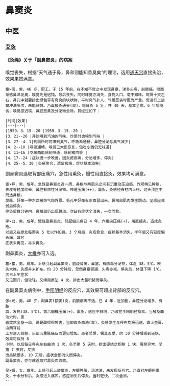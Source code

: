 # 鼻窦炎

## 中医

### [艾灸](../../acupoints/moxibustion/intro)

#### 《灸绳》关于「副鼻窦炎」的病案

嗅觉丧失，根据“天气通于鼻，鼻和则能知香臭矣”的理论，选用[通天穴](../../acupoints/膀胱经/通天)直接灸治，效果果然满意。 

```{admonition} 案例1
童×信，男，46 岁，厨工。于 15 年前，在不知不觉之中发现鼻塞，涕多头痛，前额痛。继而渐感鼻涕发臭，嗅觉先是迟钝，最后丧失。同时味觉亦消失，食物入口，毫不知味。每隔十天左右，鼻孔中就要排出绿色带有奇臭的块状物，平时臭气扑人，气候恶劣时更为严重。曾进行上颔窦冲洗多次，未能获效。乃直接灸通天(双)，每日灸 5 壮，共 40 天，基本全愈。6 年后随访，嗅觉感迟钝，鼻腔恶臭及分泌物全除。其经过如下：

|时间|效果|
|---|---|
|1959．3．15--20 |1959．3．15--20 |
|3．21--26 |开始嗅到汽油的气味，炒菜时也嗅到气味 |
|3．27--4．1|到厕所时可嗅到臭气，呼吸渐通畅，鼻腔分泌与臭气减少|
|4．2--10 |呼吸通畅，嗅觉已大部恢复，但吃东西仍无味道|
|4．11—16 |吃东西能感到味道，感到猪肉香 |
|4．17--24 |症状进一步改善，因灸疮疼痛，分泌增多、停灸|
|4．25--5．30 |灸疮愈合，遗留瘢痕，症状基本消失|
```

副鼻窦炎选取背部压痛穴，急性用熏灸，慢性用直接灸，效果均可满意。 

```{admonition} 案例2
张×祥，男，成年。急性副鼻窦炎近一周，鼻根与两眉头之间有沉重及压迫感，外观稍见肿胀，
表皮有轻度红晕，鼻腔有脓性分泌物。神道压痛(++)，熏灸，灸感经脊柱内上行，过头顶正中而达鼻根，
发胀，好像一种东西被热气向外顶。毛孔中好像有东西冒出来，鼻根部肌肉发生跳动。至感应减弱后停灸，
停灸后数分钟内，鼻根部仍出现跳动。次日各症状全消失，一次而愈。 
```

```{admonition} 案例3
李×白，男，成年。慢性副鼻窦炎，引起偏头痛已 4 年，六椎尖压痛(+)，用直接灸，造成灸疮。
以后又在原处每周灸 5 壮以作加强。3 个月后，灸疮愈合，症状基本消失，半年后又有轻度偏头痛，其它
症状未再见，亦未再灸。
```

副鼻窦炎，[大椎](../../acupoints/督脉/大椎)亦可入选。

```{admonition} 案例4
葛×富，男，成年。上感引起副鼻窦炎，眉棱骨痛，鼻塞，有脓血分泌物，体温 38．5℃。吹
灸大椎，灸感并未扩布。约 20 分钟后，忽然鼻塞顿通，头痛亦减，停灸后，体温下降 1℃。次日上午症状
又见回升，但较轻。又续用原法 4 次，排出大量积脓而停灸。
```

在副鼻窦炎病例中，[手阳明经](../../acupoints/大肠经/intro)的反应穴，其效果可超出背部的反应穴。

```{admonition} 案例5 
张×光，男，48 岁，副鼻窦(额窦)炎，前额疼痛不适，已 4 年，近加剧，鼻腔分泌增多，有脓
血，发热(38．5℃)。第六胸椎压痛(+)，熏灸，感应不鲜明，乃改在手阳明经探索，当触及曲池穴时，患
者突然全身一动，说是酸得很厉害，当即改灸曲池(双)，灸感发生与传布均极迅速，直上至肩，由两耳前
上方进入前额，头部沉重胀痛反而更见增加。患者恐惧，嘱其忍受，约 30 分钟后感到轻快，效果可保持 8
小时。以后每日各灸左右曲池 1 次，灸至第 5 天时，排出硬结之积脓 1 块，腥臭异常，至第 7 天时，又排
出臭脓很多，10 天后，症状全部消失而停灸。 
副鼻窦炎，亦可就近取穴熏灸而收效。 
```
```{admonition} 案例6
吴×娟，女，成年。上感引起上颔窦炎，左颧肿胀，流浓涕，未发现反应穴。乃直对左颧用熏
灸，十余分钟后，灸感进入痛区，感应消失后停灸。当时轻快，二次全消。
···
